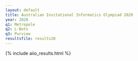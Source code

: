 ```yaml
---
layout: default
title: Australian Invitational Informatics Olympiad 2020
year: 2020
q1: Metropole
q2: L-Bots
q3: Purview
resultsfile: results20
---
```


{% include aiio_results.html %}
